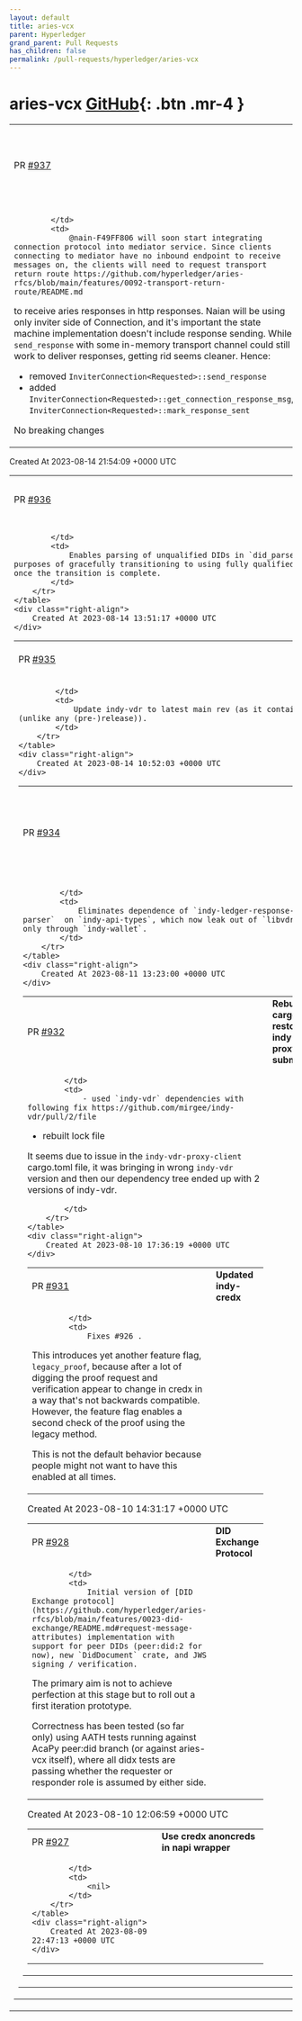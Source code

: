 ```yaml
---
layout: default
title: aries-vcx
parent: Hyperledger
grand_parent: Pull Requests
has_children: false
permalink: /pull-requests/hyperledger/aries-vcx
---
```


# aries-vcx <span class="fs-3 right-align">[GitHub](https://github.com/hyperledger/aries-vcx){: .btn .mr-4 }</span>


<div>
    <table>
        <tr>
            <td>
                PR <a href="https://github.com/hyperledger/aries-vcx/pull/937" class=".btn">#937</a>
            </td>
            <td>
                <b>
                    Modify connection inviter to extract msg sending out
                </b>
            </td>
        </tr>
        <tr>
            <td>
                
            </td>
            <td>
                @nain-F49FF806 will soon start integrating connection protocol into mediator service. Since clients connecting to mediator have no inbound endpoint to receive messages on, the clients will need to request transport return route https://github.com/hyperledger/aries-rfcs/blob/main/features/0092-transport-return-route/README.md
to receive aries responses in http responses.
Naian will be using only inviter side of Connection, and it's important the state machine implementation doesn't include response sending.  While `send_response` with some in-memory transport channel could still work to deliver responses, getting rid seems cleaner.
Hence:
- removed `InviterConnection<Requested>::send_response`
- added  `InviterConnection<Requested>::get_connection_response_msg`, `InviterConnection<Requested>::mark_response_sent`

No breaking changes
            </td>
        </tr>
    </table>
    <div class="right-align">
        Created At 2023-08-14 21:54:09 +0000 UTC
    </div>
</div>

<div>
    <table>
        <tr>
            <td>
                PR <a href="https://github.com/hyperledger/aries-vcx/pull/936" class=".btn">#936</a>
            </td>
            <td>
                <b>
                    Allow parsing unqualified DIDs
                </b>
            </td>
        </tr>
        <tr>
            <td>
                
            </td>
            <td>
                Enables parsing of unqualified DIDs in `did_parser`, a temporary measure for the purposes of gracefully transitioning to using fully qualified DIDs, and will be reverted once the transition is complete.
            </td>
        </tr>
    </table>
    <div class="right-align">
        Created At 2023-08-14 13:51:17 +0000 UTC
    </div>
</div>

<div>
    <table>
        <tr>
            <td>
                PR <a href="https://github.com/hyperledger/aries-vcx/pull/935" class=".btn">#935</a>
            </td>
            <td>
                <b>
                    Update indy-vdr
                </b>
            </td>
        </tr>
        <tr>
            <td>
                
            </td>
            <td>
                Update indy-vdr to latest main rev (as it contains `vdr-proxy-client` (unlike any (pre-)release)).
            </td>
        </tr>
    </table>
    <div class="right-align">
        Created At 2023-08-14 10:52:03 +0000 UTC
    </div>
</div>

<div>
    <table>
        <tr>
            <td>
                PR <a href="https://github.com/hyperledger/aries-vcx/pull/934" class=".btn">#934</a>
            </td>
            <td>
                <b>
                    Eliminate dependence of indy-ledger-response-parser on indy-api-types
                </b>
            </td>
        </tr>
        <tr>
            <td>
                
            </td>
            <td>
                Eliminates dependence of `indy-ledger-response-parser`  on `indy-api-types`, which now leak out of `libvdrtools` only through `indy-wallet`.
            </td>
        </tr>
    </table>
    <div class="right-align">
        Created At 2023-08-11 13:23:00 +0000 UTC
    </div>
</div>

<div>
    <table>
        <tr>
            <td>
                PR <a href="https://github.com/hyperledger/aries-vcx/pull/932" class=".btn">#932</a>
            </td>
            <td>
                <b>
                    Rebuild cargo.lock, restore indy-vdr-proxy txn submitter
                </b>
            </td>
        </tr>
        <tr>
            <td>
                
            </td>
            <td>
                - used `indy-vdr` dependencies with following fix https://github.com/mirgee/indy-vdr/pull/2/file
- rebuilt lock file

It seems due to issue in the `indy-vdr-proxy-client` cargo.toml file, it was bringing in wrong `indy-vdr` version and then our dependency tree ended up with 2 versions of indy-vdr. 

            </td>
        </tr>
    </table>
    <div class="right-align">
        Created At 2023-08-10 17:36:19 +0000 UTC
    </div>
</div>

<div>
    <table>
        <tr>
            <td>
                PR <a href="https://github.com/hyperledger/aries-vcx/pull/931" class=".btn">#931</a>
            </td>
            <td>
                <b>
                    Updated indy-credx
                </b>
            </td>
        </tr>
        <tr>
            <td>
                
            </td>
            <td>
                Fixes #926 .

This introduces yet another feature flag, `legacy_proof`, because after a lot of digging the proof request and verification appear to change in credx in a way that's not backwards compatible. However, the feature flag enables a second check of the proof using the legacy method.

This is not the default behavior because people might not want to have this enabled at all times.
            </td>
        </tr>
    </table>
    <div class="right-align">
        Created At 2023-08-10 14:31:17 +0000 UTC
    </div>
</div>

<div>
    <table>
        <tr>
            <td>
                PR <a href="https://github.com/hyperledger/aries-vcx/pull/928" class=".btn">#928</a>
            </td>
            <td>
                <b>
                    DID Exchange Protocol
                </b>
            </td>
        </tr>
        <tr>
            <td>
                
            </td>
            <td>
                Initial version of [DID Exchange protocol](https://github.com/hyperledger/aries-rfcs/blob/main/features/0023-did-exchange/README.md#request-message-attributes) implementation with support for peer DIDs (peer:did:2 for now), new `DidDocument` crate, and JWS signing / verification.

The primary aim is not to achieve perfection at this stage but to roll out a first iteration prototype.

Correctness has been tested (so far only) using AATH tests running against AcaPy peer:did branch (or against aries-vcx itself), where all didx tests are passing whether the requester or responder role is assumed by either side.
            </td>
        </tr>
    </table>
    <div class="right-align">
        Created At 2023-08-10 12:06:59 +0000 UTC
    </div>
</div>

<div>
    <table>
        <tr>
            <td>
                PR <a href="https://github.com/hyperledger/aries-vcx/pull/927" class=".btn">#927</a>
            </td>
            <td>
                <b>
                    Use credx anoncreds in napi wrapper
                </b>
            </td>
        </tr>
        <tr>
            <td>
                
            </td>
            <td>
                <nil>
            </td>
        </tr>
    </table>
    <div class="right-align">
        Created At 2023-08-09 22:47:13 +0000 UTC
    </div>
</div>

